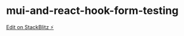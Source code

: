 # mui-and-react-hook-form-testing

[Edit on StackBlitz ⚡️](https://stackblitz.com/edit/react-ts-3kzx4f)